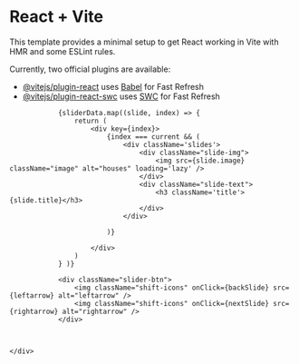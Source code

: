 # React + Vite

This template provides a minimal setup to get React working in Vite with HMR and some ESLint rules.

Currently, two official plugins are available:

- [@vitejs/plugin-react](https://github.com/vitejs/vite-plugin-react/blob/main/packages/plugin-react/README.md) uses [Babel](https://babeljs.io/) for Fast Refresh
- [@vitejs/plugin-react-swc](https://github.com/vitejs/vite-plugin-react-swc) uses [SWC](https://swc.rs/) for Fast Refresh

 <div className='img-slider'>

                {sliderData.map((slide, index) => {
                    return (
                        <div key={index}>
                            {index === current && (
                                <div className='slides'>
                                    <div className="slide-img">
                                        <img src={slide.image} className="image" alt="houses" loading='lazy' />
                                    </div>
                                    <div className="slide-text">
                                        <h3 className='title'>{slide.title}</h3>
                                    </div>
                                </div>
                                
                            )}
                            
                        </div>
                    )
                } )}

                <div className="slider-btn">
                    <img className="shift-icons" onClick={backSlide} src={leftarrow} alt="leftarrow" />
                    <img className="shift-icons" onClick={nextSlide} src={rightarrow} alt="rightarrow" />
                </div>

                

    </div>

